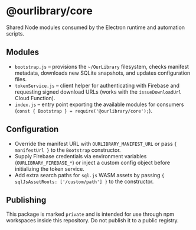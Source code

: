 # @ourlibrary/core

Shared Node modules consumed by the Electron runtime and automation scripts.

## Modules

- `bootstrap.js` – provisions the `~/OurLibrary` filesystem, checks manifest metadata, downloads new SQLite snapshots, and updates configuration files.
- `tokenService.js` – client helper for authenticating with Firebase and requesting signed download URLs (works with the `issueDownloadUrl` Cloud Function).
- `index.js` – entry point exporting the available modules for consumers (`const { Bootstrap } = require('@ourlibrary/core');`).

## Configuration

- Override the manifest URL with `OURLIBRARY_MANIFEST_URL` or pass `{ manifestUrl }` to the `Bootstrap` constructor.
- Supply Firebase credentials via environment variables (`OURLIBRARY_FIREBASE_*`) or inject a custom config object before initializing the token service.
- Add extra search paths for `sql.js` WASM assets by passing `{ sqlJsAssetRoots: ['/custom/path'] }` to the constructor.

## Publishing

This package is marked `private` and is intended for use through npm workspaces inside this repository. Do not publish it to a public registry.
